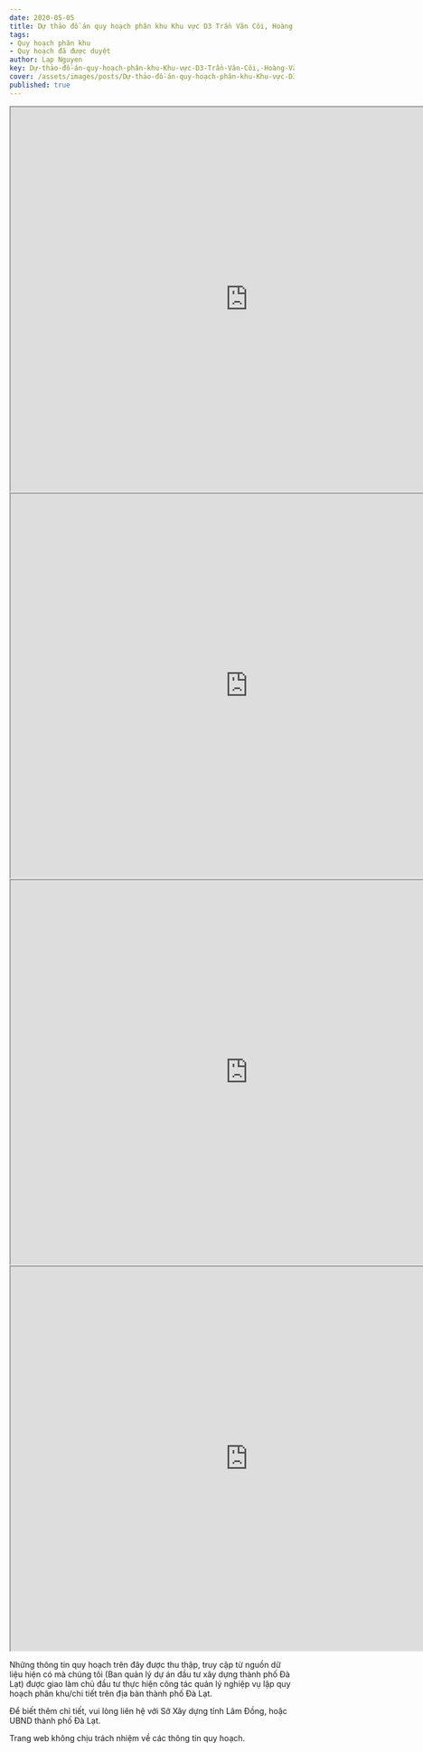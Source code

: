 ```yaml
---
date: 2020-05-05
title: Dự thảo đồ án quy hoạch phân khu Khu vực D3 Trần Văn Côi, Hoàng Văn Thụ, Hoàng Diệu, Hải Thượng, Mai Hắc Đế, Ngô Quyền, Phường 5,6
tags:
- Quy hoạch phân khu
- Quy hoạch đã được duyệt
author: Lap Nguyen
key: Dự-thảo-đồ-án-quy-hoạch-phân-khu-Khu-vực-D3-Trần-Văn-Côi,-Hoàng-Văn-Thụ,-Hoàng-Diệu,-Hải-Thượng,-Mai-Hắc-Đế,-Ngô-Quyền,-Phường-5,6
cover: /assets/images/posts/Dự-thảo-đồ-án-quy-hoạch-phân-khu-Khu-vực-D3-Trần-Văn-Côi,-Hoàng-Văn-Thụ,-Hoàng-Diệu,-Hải-Thượng,-Mai-Hắc-Đế,-Ngô-Quyền,-Phường-5,6.png
published: true
---
```


<iframe src="https://drive.google.com/file/d/1UJua6TQhE3lEnZvxWifzIzgH8x9Feshg/preview" width="840" height="680"></iframe>
<iframe src="https://drive.google.com/file/d/1-Ck37z28R8CGTvn_dlrr7AcCbSCSOe9n/preview" width="840" height="680"></iframe>
<iframe src="https://drive.google.com/file/d/1k0zfQUC7P8EN1lsE5WMMHbI5-3S5qTs5/preview" width="840" height="680"></iframe>
<iframe src="https://drive.google.com/file/d/1PYFRwt5qu3JUYy0CnpSP6sx23w5sPWND/preview" width="840" height="680"></iframe>

Những thông tin quy hoạch trên đây được thu thập, truy cập từ nguồn dữ liệu hiện có mà chúng tôi 
(Ban quản lý dự án đầu tư xây dựng thành phố Đà Lạt) được giao làm chủ đầu tư thực hiện công tác quản lý nghiệp vụ 
lập quy hoạch phân khu/chi tiết trên địa bàn thành phố Đà Lạt.

Để biết thêm chi tiết, vui lòng liên hệ với Sở Xây dựng tỉnh Lâm Đồng, hoặc UBND thành phố Đà Lạt.

Trang web không chịu trách nhiệm về các thông tin quy hoạch.
